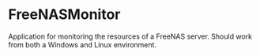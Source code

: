 # FreeNASMonitor
Application for monitoring the resources of a FreeNAS server.   Should work from both a Windows and Linux environment.
